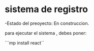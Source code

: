 <h1> sistema de registro</h1>

-Estado del preoyecto: En construccion.

para ejecutar el sistema , debes poner:

```mp install react``
